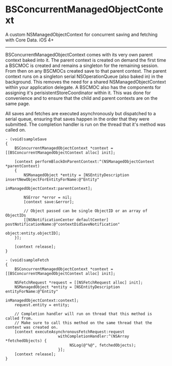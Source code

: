 BSConcurrentManagedObjectContext
==============================
A custom NSManagedObjectContext for concurrent saving and fetching with Core Data. iOS 4+
- - -
BSConcurrentManagedObjectContext comes with its very own parent context baked into it. The parent context is created on demand the first time a BSCMOC is created and remains a singleton for the remaining session. From then on any BSCMOCs created save to that parent context. The parent context runs on a singleton serial NSOperationQueue (also baked in) in the background. This removes the need for a shared NSManagedObjectContext within your application delegate. A BSCMOC also has the components for assigning it's perisistentStoreCoordinator within it. This was done for convenience and to ensure that the child and parent contexts are on the same page.

All saves and fetches are executed asynchronously but dispatched to a serial queue, ensuring that saves happen in the order that they were submitted. The completion handler is run on the thread that it's method was called on.


    - (void)sampleSave
    {
        BSConcurrentManagedObjectContext *context = [[BSConcurrentManagedObjectContext alloc] init];
        
        [context performBlockOnParentContext:^(NSManagedObjectContext *parentContext)
        {
            NSManagedObject *entity = [NSEntityDescription insertNewObjectForEntityForName:@"Entity" 
                                                                    inManagedObjectContext:parentContext];
            
            NSError *error = nil;
            [context save:&error];
        
            // Object passed can be single ObjectID or an array of ObjectIDs
            [[NSNotificationCenter defaultCenter] postNotificationName:@"contextDidSaveNotification" 
                                                                object:entity.objectID];
        }];
    
        [context release];
    }
    
    - (void)sampleFetch
    {
        BSConcurrentManagedObjectContext *context = [[BSConcurrentManagedObjectContext alloc] init];

        NSFetchRequest *request = [[NSFetchRequest alloc] init];
        NSManagedObject *entity = [NSEntityDescription entityForName:@"Entity" 
                                              inManagedObjectContext:context];    
        request.entity = entity;
        
        // Completion handler will run on thread that this method is called from.
        // Make sure to call this method on the same thread that the context was created on.
        [context executeAsynchronousFetchRequest:request
                           withCompletionHandler:^(NSArray *fetchedObjects) {
                                NSLog(@"%@", fetchedObjects);
                           }];
        [context release];
    }